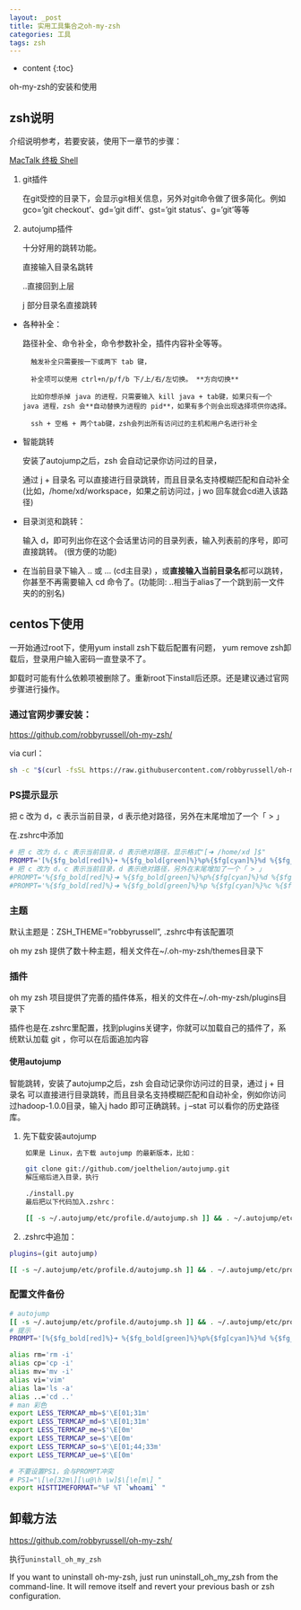 ```yaml
---
layout: _post
title: 实用工具集合之oh-my-zsh
categories: 工具
tags: zsh
---
```


* content
{:toc}

oh-my-zsh的安装和使用



## zsh说明

介绍说明参考，若要安装，使用下一章节的步骤：

[MacTalk 终极 Shell](http://macshuo.com/?p=676)

1. git插件

    在git受控的目录下，会显示git相关信息，另外对git命令做了很多简化。例如 gco=’git checkout’、gd=’git diff’、gst=’git status’、g=’git’等等

2. autojump插件

    十分好用的跳转功能。

    直接输入目录名跳转

    ..直接回到上层

    j 部分目录名直接跳转

* 各种补全：

    路径补全、命令补全，命令参数补全，插件内容补全等等。

        触发补全只需要按一下或两下 tab 键，

        补全项可以使用 ctrl+n/p/f/b 下/上/右/左切换。 **方向切换**

        比如你想杀掉 java 的进程，只需要输入 kill java + tab键，如果只有一个 java 进程，zsh 会**自动替换为进程的 pid**，如果有多个则会出现选择项供你选择。

        ssh + 空格 + 两个tab键，zsh会列出所有访问过的主机和用户名进行补全

* 智能跳转

    安装了autojump之后，zsh 会自动记录你访问过的目录，

    通过 j + 目录名 可以直接进行目录跳转，而且目录名支持模糊匹配和自动补全(比如，/home/xd/workspace，如果之前访问过，j wo 回车就会cd进入该路径)

* 目录浏览和跳转：

    输入 d，即可列出你在这个会话里访问的目录列表，输入列表前的序号，即可直接跳转。 (很方便的功能)

* 在当前目录下输入 .. 或 … (cd主目录) ，或**直接输入当前目录名**都可以跳转，你甚至不再需要输入 cd 命令了。(功能同: ..相当于alias了一个跳到前一文件夹的的别名)


## centos下使用

一开始通过root下，使用yum install zsh下载后配置有问题， yum remove zsh卸载后，登录用户输入密码一直登录不了。

卸载时可能有什么依赖项被删除了。重新root下install后还原。还是建议通过官网步骤进行操作。

### 通过官网步骤安装：

https://github.com/robbyrussell/oh-my-zsh/

via curl：

```sh
sh -c "$(curl -fsSL https://raw.githubusercontent.com/robbyrussell/oh-my-zsh/master/tools/install.sh)"
```

### PS提示显示

把 c 改为 d，c 表示当前目录，d 表示绝对路径，另外在末尾增加了一个「 > 」

在.zshrc中添加

```sh
# 把 c 改为 d，c 表示当前目录，d 表示绝对路径，显示格式"[➜ /home/xd ]$"
PROMPT='[%{$fg_bold[red]%}➜ %{$fg_bold[green]%}%p%{$fg[cyan]%}%d %{$fg_bold[blue]%}$(git_prompt_info)%{$fg_bold[blue]%}% %{$reset_color%}]$ '
# 把 c 改为 d，c 表示当前目录，d 表示绝对路径，另外在末尾增加了一个「 > 」
#PROMPT='%{$fg_bold[red]%}➜ %{$fg_bold[green]%}%p%{$fg[cyan]%}%d %{$fg_bold[blue]%}$(git_prompt_info)%{$fg_bold[blue]%}% %{$reset_color%}>'
#PROMPT='%{$fg_bold[red]%}➜ %{$fg_bold[green]%}%p %{$fg[cyan]%}%c %{$fg_bold[blue]%}$(git_prompt_info)%{$fg_bold[blue]%} % %{$reset_color%}'
```

### 主题

默认主题是：ZSH_THEME=”robbyrussell”, .zshrc中有该配置项

oh my zsh 提供了数十种主题，相关文件在~/.oh-my-zsh/themes目录下

### 插件

oh my zsh 项目提供了完善的插件体系，相关的文件在~/.oh-my-zsh/plugins目录下

插件也是在.zshrc里配置，找到plugins关键字，你就可以加载自己的插件了，系统默认加载 git ，你可以在后面追加内容

#### 使用autojump

智能跳转，安装了autojump之后，zsh 会自动记录你访问过的目录，通过 j + 目录名 可以直接进行目录跳转，而且目录名支持模糊匹配和自动补全，例如你访问过hadoop-1.0.0目录，输入j hado 即可正确跳转。j –stat 可以看你的历史路径库。

1. 先下载安装autojump

```sh
    如果是 Linux，去下载 autojump 的最新版本，比如：

    git clone git://github.com/joelthelion/autojump.git
    解压缩后进入目录，执行

    ./install.py
    最后把以下代码加入.zshrc：

    [[ -s ~/.autojump/etc/profile.d/autojump.sh ]] && . ~/.autojump/etc/profile.d/autojump.sh
```

2. .zshrc中追加：

```sh
plugins=(git autojump)

[[ -s ~/.autojump/etc/profile.d/autojump.sh ]] && . ~/.autojump/etc/profile.d/autojump.sh
```

### 配置文件备份

```sh
# autojump
[[ -s ~/.autojump/etc/profile.d/autojump.sh ]] && . ~/.autojump/etc/profile.d/autojump.sh
# 提示
PROMPT='[%{$fg_bold[red]%}➜ %{$fg_bold[green]%}%p%{$fg[cyan]%}%d %{$fg_bold[blue]%}$(git_prompt_info)%{$fg_bold[blue]%}% %{$reset_color%}]$ '

alias rm='rm -i'
alias cp='cp -i'
alias mv='mv -i'
alias vi='vim'
alias la='ls -a'
alias ..='cd ..'
# man 彩色
export LESS_TERMCAP_mb=$'\E[01;31m'
export LESS_TERMCAP_md=$'\E[01;31m'
export LESS_TERMCAP_me=$'\E[0m'
export LESS_TERMCAP_se=$'\E[0m'
export LESS_TERMCAP_so=$'\E[01;44;33m'
export LESS_TERMCAP_ue=$'\E[0m'

# 不要设置PS1，会与PROMPT冲突
# PS1="\[\e[32m\][\u@\h \w]$\[\e[m\] "
export HISTTIMEFORMAT="%F %T `whoami` "
```

## 卸载方法

https://github.com/robbyrussell/oh-my-zsh/

执行`uninstall_oh_my_zsh`

If you want to uninstall oh-my-zsh, just run uninstall_oh_my_zsh from the command-line. It will remove itself and revert your previous bash or zsh configuration.